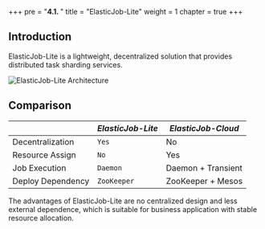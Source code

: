 +++
pre = "<b>4.1. </b>"
title = "ElasticJob-Lite"
weight = 1
chapter = true
+++

## Introduction

ElasticJob-Lite is a lightweight, decentralized solution that provides distributed task sharding services.

![ElasticJob-Lite Architecture](https://shardingsphere.apache.org/elasticjob/current/img/architecture/elasticjob_lite.png)

## Comparison

|                   | *ElasticJob-Lite* | *ElasticJob-Cloud* |
| ----------------- | ----------------- | ------------------ |
| Decentralization  | `Yes`             | No                 |
| Resource Assign   | `No`              | Yes                |
| Job Execution     | `Daemon`          | Daemon + Transient |
| Deploy Dependency | `ZooKeeper`       | ZooKeeper + Mesos  |

The advantages of ElasticJob-Lite are no centralized design and less external dependence, 
which is suitable for business application with stable resource allocation.
